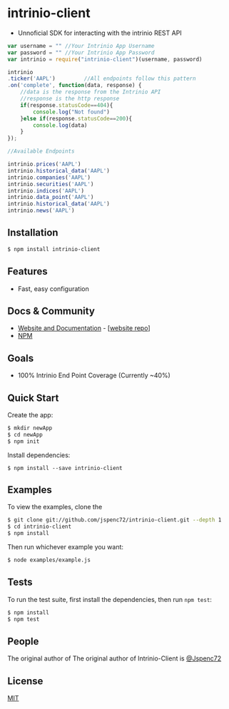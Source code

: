 # intrinio-client
- Unnoficial SDK for interacting with the intrinio REST API

```js
var username = "" //Your Intrinio App Username
var password = "" //Your Intrinio App Password
var intrinio = require("intrinio-client")(username, password)

intrinio
.ticker('AAPL')			//All endpoints follow this pattern
.on('complete', function(data, response) {
	//data is the response from the Intrinio API
	//response is the http response
	if(response.statusCode==404){
		console.log("Not found")
	}else if(response.statusCode==200){
		console.log(data)
	}
});

//Available Endpoints

intrinio.prices('AAPL')
intrinio.historical_data('AAPL')
intrinio.companies('AAPL')
intrinio.securities('AAPL')
intrinio.indices('AAPL')
intrinio.data_point('AAPL')
intrinio.historical_data('AAPL')
intrinio.news('AAPL')

```

## Installation

```bash
$ npm install intrinio-client
```

## Features

  * Fast, easy configuration


## Docs & Community

  * [Website and Documentation](https://www.intrinio.com) - [[website repo](https://github.com/jspenc72/intrinio-client)]
  * [NPM](https://www.npmjs.com/package/intrinio-client)

## Goals
  * 100% Intrinio End Point Coverage (Currently ~40%)

## Quick Start

  Create the app:

```bash
$ mkdir newApp
$ cd newApp
$ npm init 
```

  Install dependencies:

```
$ npm install --save intrinio-client
```


## Examples

  To view the examples, clone the 

```bash
$ git clone git://github.com/jspenc72/intrinio-client.git --depth 1
$ cd intrinio-client
$ npm install
```

  Then run whichever example you want:

```bash
$ node examples/example.js
```

## Tests

  To run the test suite, first install the dependencies, then run `npm test`:

```bash
$ npm install
$ npm test
```

## People

The original author of The original author of Intrinio-Client is [@Jspenc72](https://github.com/jspenc72)
## License

  [MIT](LICENSE)
